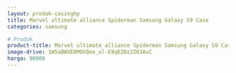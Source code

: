 ```yaml
---
layout: produk-casinghp
title: Marvel ultimate alliance Spiderman Samsung Galaxy S9 Case
categories: samsung

# Produk
product-title: Marvel ultimate alliance Spiderman Samsung Galaxy S9 Case
image-drive: 1W5aBWVE8MOVQee_ul-E8qEZOz2Z03AvC
harga: 90000
---
```

